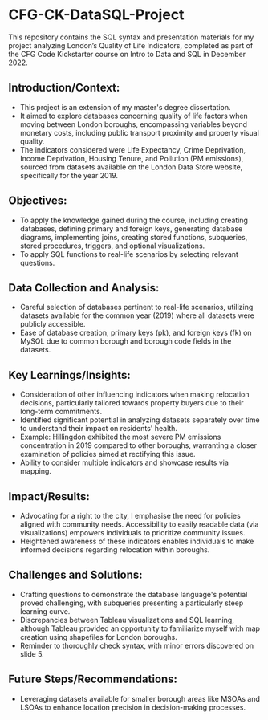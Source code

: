 # CFG-CK-DataSQL-Project

This repository contains the SQL syntax and presentation materials for my project analyzing London’s Quality of Life Indicators, completed as part of the CFG Code Kickstarter course on Intro to Data and SQL in December 2022.

## Introduction/Context: ##

- This project is an extension of my master's degree dissertation.
- It aimed to explore databases concerning quality of life factors when moving between London boroughs, encompassing variables beyond monetary costs, including public transport proximity and property visual quality.
- The indicators considered were Life Expectancy, Crime Deprivation, Income Deprivation, Housing Tenure, and Pollution (PM emissions), sourced from datasets available on the London Data Store website, specifically for the year 2019.

## Objectives: ##

- To apply the knowledge gained during the course, including creating databases, defining primary and foreign keys, generating database diagrams, implementing joins, creating stored functions, subqueries, stored procedures, triggers, and optional visualizations.
- To apply SQL functions to real-life scenarios by selecting relevant questions.

## Data Collection and Analysis: ##

- Careful selection of databases pertinent to real-life scenarios, utilizing datasets available for the common year (2019) where all datasets were publicly accessible.
- Ease of database creation, primary keys (pk), and foreign keys (fk) on MySQL due to common borough and borough code fields in the datasets.

## Key Learnings/Insights: ##

- Consideration of other influencing indicators when making relocation decisions, particularly tailored towards property buyers due to their long-term commitments.
- Identified significant potential in analyzing datasets separately over time to understand their impact on residents' health.
- Example: Hillingdon exhibited the most severe PM emissions concentration in 2019 compared to other boroughs, warranting a closer examination of policies aimed at rectifying this issue.
- Ability to consider multiple indicators and showcase results via mapping.

## Impact/Results: ##

- Advocating for a right to the city, I emphasise the need for policies aligned with community needs. Accessibility to easily readable data (via visualizations) empowers individuals to prioritize community issues.
- Heightened awareness of these indicators enables individuals to make informed decisions regarding relocation within boroughs.

## Challenges and Solutions: ##

- Crafting questions to demonstrate the database language's potential proved challenging, with subqueries presenting a particularly steep learning curve.
- Discrepancies between Tableau visualizations and SQL learning, although Tableau provided an opportunity to familiarize myself with map creation using shapefiles for London boroughs.
- Reminder to thoroughly check syntax, with minor errors discovered on slide 5. 

## Future Steps/Recommendations: ##

- Leveraging datasets available for smaller borough areas like MSOAs and LSOAs to enhance location precision in decision-making processes.
